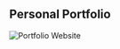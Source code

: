 ## Personal Portfolio

![Portfolio Website](https://portfolio-website-gitgabrielguevara.vercel.app/)
